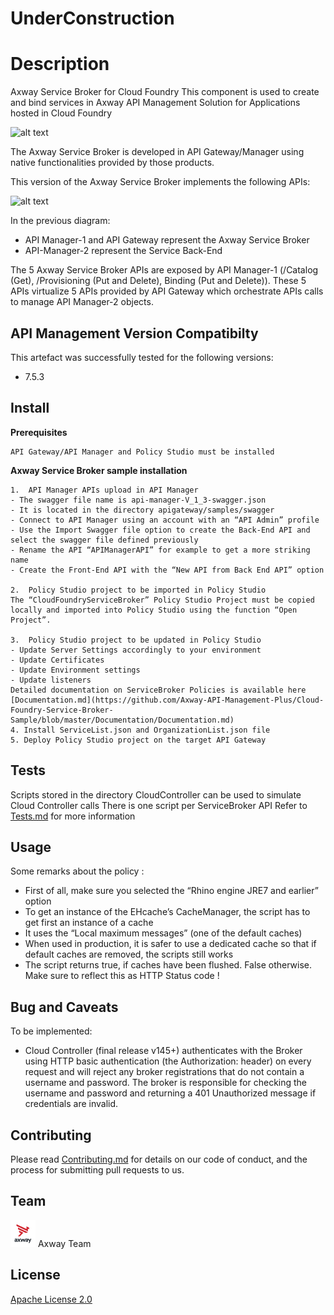 # UnderConstruction

# Description
Axway Service Broker for Cloud Foundry
This component is used to create and bind services in Axway API Management Solution for Applications hosted in Cloud Foundry 

![alt text][Screenshot1]

[Screenshot1]: https://github.com/Axway-API-Management-Plus/Cloud-Foundry-Service-Broker-Sample/blob/master/Readme/Screenshot1.png  "Screenshot1"


The Axway Service Broker is developed in API Gateway/Manager using native functionalities provided by those products.

This version of the Axway Service Broker implements the following APIs:

![alt text][Screenshot2]

[Screenshot2]: https://github.com/Axway-API-Management-Plus/Cloud-Foundry-Service-Broker-Sample/blob/master/Readme/Screenshot2.png  "Screenshot2"


In the previous diagram:
- API Manager-1 and API Gateway represent the Axway Service Broker
- API-Manager-2 represent the Service Back-End

The 5 Axway Service Broker APIs are exposed by API Manager-1 (/Catalog (Get), /Provisioning (Put and Delete), Binding (Put and Delete)). 
These 5 APIs virtualize 5 APIs provided by API Gateway which orchestrate APIs calls to manage API Manager-2 objects.


## API Management Version Compatibilty
This artefact was successfully tested for the following versions:
- 7.5.3


## Install

**Prerequisites**

```
API Gateway/API Manager and Policy Studio must be installed
```

**Axway Service Broker sample installation**
```
1.	API Manager APIs upload in API Manager
- The swagger file name is api-manager-V_1_3-swagger.json
- It is located in the directory apigateway/samples/swagger
- Connect to API Manager using an account with an “API Admin” profile
- Use the Import Swagger file option to create the Back-End API and select the swagger file defined previously
- Rename the API “APIManagerAPI” for example to get a more striking name
- Create the Front-End API with the “New API from Back End API” option

2.	Policy Studio project to be imported in Policy Studio
The “CloudFoundryServiceBroker” Policy Studio Project must be copied locally and imported into Policy Studio using the function “Open Project”.

3.	Policy Studio project to be updated in Policy Studio
- Update Server Settings accordingly to your environment
- Update Certificates
- Update Environment settings
- Update listeners
Detailed documentation on ServiceBroker Policies is available here [Documentation.md](https://github.com/Axway-API-Management-Plus/Cloud-Foundry-Service-Broker-Sample/blob/master/Documentation/Documentation.md)  
4. Install ServiceList.json and OrganizationList.json file
5. Deploy Policy Studio project on the target API Gateway

```


## Tests
Scripts stored in the directory CloudController can be used to simulate Cloud Controller calls
There is one script per ServiceBroker API
Refer to [Tests.md](https://github.com/Axway-API-Management-Plus/Cloud-Foundry-Service-Broker-Sample/blob/master/CloudController/Tests.md) for more information  



## Usage

Some remarks about the policy : 
- First of all, make sure you selected the “Rhino engine JRE7 and earlier” option
- To get an instance of the EHcache’s CacheManager, the script has to get first an instance of a cache
- It uses the “Local maximum messages” (one of the default caches) 
- When used in production, it is safer to use a dedicated cache so that if default caches are removed, the scripts still works
- The script returns true, if caches have been flushed. False otherwise. Make sure to reflect this as HTTP Status code ! 
   

## Bug and Caveats

To be implemented: 
- Cloud Controller (final release v145+) authenticates with the Broker using HTTP basic authentication (the Authorization: header) on every request and will reject any broker registrations that do not contain a username and password. The broker is responsible for checking the username and password and returning a 401 Unauthorized message if credentials are invalid. 

## Contributing

Please read [Contributing.md](https://github.com/Axway-API-Management-Plus/Common/blob/master/Contributing.md) for details on our code of conduct, and the process for submitting pull requests to us.

## Team

![alt text][Axwaylogo] Axway Team

[Axwaylogo]: https://github.com/Axway-API-Management-Plus/Common/blob/master/img/AxwayLogoSmall.png  "Axway logo"


## License
[Apache License 2.0](/LICENSE)

